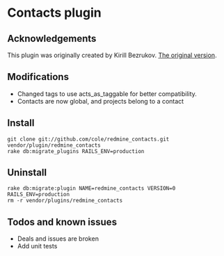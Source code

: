 # Contacts plugin #

## Acknowledgements ##
This plugin was originally created by Kirill Bezrukov.  [The original version](http://www.redmine.org/boards/3/topics/19392?r=19450).

## Modifications ##
*	Changed tags to use acts_as_taggable for better compatibility.
*	Contacts are now global, and projects belong to a contact

## Install ##

	git clone git://github.com/cole/redmine_contacts.git vendor/plugin/redmine_contacts
	rake db:migrate_plugins RAILS_ENV=production

## Uninstall ##

	rake db:migrate:plugin NAME=redmine_contacts VERSION=0 RAILS_ENV=production 
	rm -r vendor/plugins/redmine_contacts

## Todos and known issues ##

*	Deals and issues are broken
*	Add unit tests
